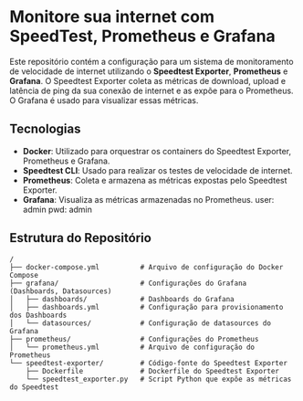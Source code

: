 # Monitore sua internet com SpeedTest, Prometheus e Grafana

Este repositório contém a configuração para um sistema de monitoramento de velocidade de internet utilizando o **Speedtest Exporter**, **Prometheus** e **Grafana**. O Speedtest Exporter coleta as métricas de download, upload e latência de ping da sua conexão de internet e as expõe para o Prometheus. O Grafana é usado para visualizar essas métricas.

## Tecnologias

- **Docker**: Utilizado para orquestrar os containers do Speedtest Exporter, Prometheus e Grafana.
- **Speedtest CLI**: Usado para realizar os testes de velocidade de internet.
- **Prometheus**: Coleta e armazena as métricas expostas pelo Speedtest Exporter.
- **Grafana**: Visualiza as métricas armazenadas no Prometheus. user: admin pwd: admin

## Estrutura do Repositório

```plaintext
/
├── docker-compose.yml          # Arquivo de configuração do Docker Compose
├── grafana/                    # Configurações do Grafana (Dashboards, Datasources)
│   ├── dashboards/             # Dashboards do Grafana
│   ├── dashboards.yml          # Configuração para provisionamento dos Dashboards
│   └── datasources/            # Configuração de datasources do Grafana
├── prometheus/                 # Configurações do Prometheus
│   └── prometheus.yml          # Arquivo de configuração do Prometheus
└── speedtest-exporter/         # Código-fonte do Speedtest Exporter
    ├── Dockerfile              # Dockerfile do Speedtest Exporter
    └── speedtest_exporter.py   # Script Python que expõe as métricas do Speedtest
